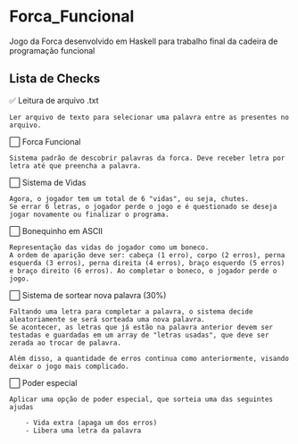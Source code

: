 # Forca_Funcional
Jogo da Forca desenvolvido em Haskell para trabalho final da cadeira de programação funcional

## Lista de Checks

✅ Leitura de arquivo .txt

    Ler arquivo de texto para selecionar uma palavra entre as presentes no arquivo.


⬜ Forca Funcional

    Sistema padrão de descobrir palavras da forca. Deve receber letra por letra até que preencha a palavra.


⬜ Sistema de Vidas

    Agora, o jogador tem um total de 6 "vidas", ou seja, chutes. 
    Se errar 6 letras, o jogador perde o jogo e é questionado se deseja jogar novamente ou finalizar o programa.


⬜ Bonequinho em ASCII

    Representação das vidas do jogador como um boneco. 
    A ordem de aparição deve ser: cabeça (1 erro), corpo (2 erros), perna esquerda (3 erros), perna direita (4 erros), braço esquerdo (5 erros) e braço direito (6 erros). Ao completar o boneco, o jogador perde o jogo.


⬜ Sistema de sortear nova palavra (30%)

    Faltando uma letra para completar a palavra, o sistema decide aleatoriamente se será sorteada uma nova palavra. 
    Se acontecer, as letras que já estão na palavra anterior devem ser testadas e guardadas em um array de "letras usadas", que deve ser zerada ao trocar de palavra.

    Além disso, a quantidade de erros continua como anteriormente, visando deixar o jogo mais complicado.


⬜ Poder especial

    Aplicar uma opção de poder especial, que sorteia uma das seguintes ajudas

        - Vida extra (apaga um dos erros)
        - Libera uma letra da palavra